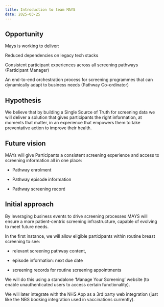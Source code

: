 ```yaml
---
title: Introduction to team MAYS
date: 2025-03-25
---
```


## Opportunity

Mays is working to deliver:

Reduced dependencies on legacy tech stacks

Consistent participant experiences across all screening pathways (Participant Manager)

An end-to-end orchestration process for screening programmes that can dynamically adapt to business needs (Pathway Co-ordinator)

## Hypothesis

We believe that by building a Single Source of Truth for screening data we will deliver a solution that gives participants the right information, at moments that matter, in an experience that empowers them to take preventative action to improve their health.

## Future vision

MAYs will give Participants a consistent screening experience and access to screening information all in one place:

- Pathway enrolment

- Pathway episode information

- Pathway screening record

## Initial approach

By leveraging business events to drive screening processes MAYS will ensure a more patient-centric screening infrastructure, capable of evolving to meet future needs.

In the first instance, we will allow eligible participants within routine breast screening to see:

- relevant screening pathway content,

- episode information: next due date

- screening records for routine screening appointments

We will do this using a standalone ‘Manage Your Screening’ website (to enable unauthenticated users to access certain functionality).

We will later integrate with the NHS App as a 3rd party web integration (just like the NBS booking integration used in vaccinations currently).

